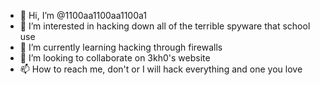 - 👋 Hi, I’m @1100aa1100aa1100a1
- 👀 I’m interested in hacking down all of the terrible spyware that school use
- 🌱 I’m currently learning hacking through firewalls
- 💞️ I’m looking to collaborate on 3kh0's website
- 📫 How to reach me, don't or I will hack everything and one you love

<!---
1100aa1100aa1100a1/1100aa1100aa1100a1 is a ✨ special ✨ repository because its `README.md` (this file) appears on your GitHub profile.
You can click the Preview link to take a look at your changes.
--->
